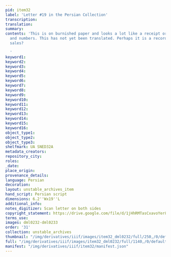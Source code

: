 ```yaml
---
pid: item32
label: 'Letter #19 in the Persian Collection'
transcription:
translation:
summary:
contents: 'This is on burnished paper and looks a lot like a receipt or list of names
  and numbers. This has not yet been translated. Perhaps it is a record of mercantile
  sales?

  '
keyword1:
keyword2:
keyword3:
keyword4:
keyword5:
keyword6:
keyword7:
keyword8:
keyword9:
keyword10:
keyword11:
keyword12:
keyword13:
keyword14:
keyword15:
keyword16:
object_type1:
object_type2:
object_type3:
shelfmark: UA SNED32A
metadata_creators:
repository_city:
roles:
_date:
place_origin:
provenance_details:
language: Persian
decoration:
layout: unstable_archives_item
hand_script: Persian script
dimensions: 6.2''Wx19''L
additional_info:
notes_digitizer: Scan letter on both sides
copyright_statement: https://drive.google.com/file/d/1jHhRMTasCxavoYer89Wn8_Xn65nL0sW0/view?usp=sharing
terms_use:
images: dml0232-dml0233
order: '31'
collection: unstable_archives
thumbnail: "/img/derivatives/iiif/images/item32_dml0232/full/250,/0/default.jpg"
full: "/img/derivatives/iiif/images/item32_dml0232/full/1140,/0/default.jpg"
manifest: "/img/derivatives/iiif/item32/manifest.json"
---
```

